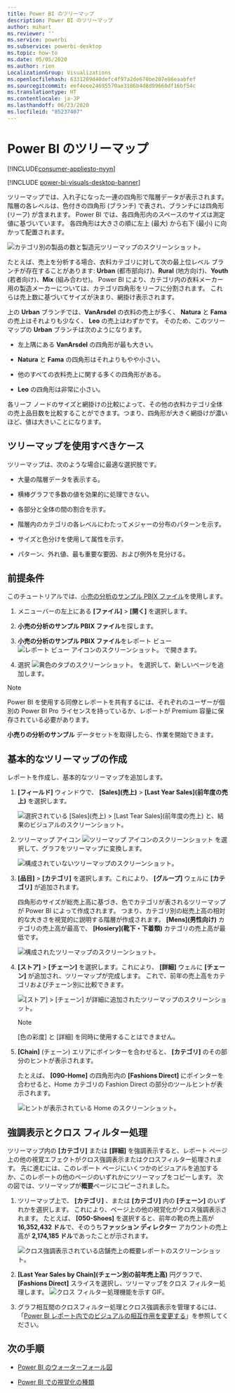 ```yaml
---
title: Power BI のツリーマップ
description: Power BI のツリーマップ
author: mihart
ms.reviewer: ''
ms.service: powerbi
ms.subservice: powerbi-desktop
ms.topic: how-to
ms.date: 05/05/2020
ms.author: rien
LocalizationGroup: Visualizations
ms.openlocfilehash: 6331209d40defc4f97a2de670be207e86eaabfef
ms.sourcegitcommit: eef4eee24695570ae3186b4d8d99660df16bf54c
ms.translationtype: HT
ms.contentlocale: ja-JP
ms.lasthandoff: 06/23/2020
ms.locfileid: "85237407"
---
```

# <a name="treemaps-in-power-bi"></a>Power BI のツリーマップ

[!INCLUDE[consumer-appliesto-nyyn](../includes/consumer-appliesto-nyyn.md)]

[!INCLUDE [power-bi-visuals-desktop-banner](../includes/power-bi-visuals-desktop-banner.md)]

ツリーマップでは、入れ子になった一連の四角形で階層データが表示されます。 階層の各レベルは、色付きの四角形 (ブランチ) で表され、ブランチには四角形 (リーフ) が含まれます。 Power BI では、各四角形内のスペースのサイズは測定値に基づいています。 各四角形は大きさの順に左上 (最大) から右下 (最小) に向かって配置されます。

![カテゴリ別の製品の数と製造元ツリーマップのスクリーンショット。](media/power-bi-visualization-treemaps/pbi-nancy-viz-treemap.png)

たとえば、売上を分析する場合、衣料カテゴリに対して次の最上位レベル ブランチが存在することがあります: **Urban** (都市部向け)、**Rural** (地方向け)、**Youth** (若者向け)、**Mix** (組み合わせ)。 Power BI により、カテゴリ内の衣料メーカー用の製造メーカーについては、カテゴリ四角形をリーフに分割されます。 これらは売上数に基づいてサイズが決まり、網掛け表示されます。

上の **Urban** ブランチでは、**VanArsdel** の衣料の売上が多く、 **Natura** と **Fama** の売上はそれよりも少なく、 **Leo** の売上はわずかです。 そのため、このツリーマップの **Urban** ブランチは次のようになります。

* 左上隅にある **VanArsdel** の四角形が最も大きい。

* **Natura** と **Fama** の四角形はそれよりもやや小さい。

* 他のすべての衣料売上に関する多くの四角形がある。

* **Leo** の四角形は非常に小さい。

各リーフ ノードのサイズと網掛けの比較によって、その他の衣料カテゴリ全体の売上品目数を比較することができます。つまり、四角形が大きく網掛けが濃いほど、値は大きいことになります。


## <a name="when-to-use-a-treemap"></a>ツリーマップを使用すべきケース

ツリーマップは、次のような場合に最適な選択肢です。

* 大量の階層データを表示する。

* 横棒グラフで多数の値を効果的に処理できない。

* 各部分と全体の間の割合を示す。

* 階層内のカテゴリの各レベルにわたってメジャーの分布のパターンを示す。

* サイズと色分けを使用して属性を示す。

* パターン、外れ値、最も重要な要因、および例外を見分ける。

## <a name="prerequisite"></a>前提条件

このチュートリアルでは、[小売の分析のサンプル PBIX ファイル](https://download.microsoft.com/download/9/6/D/96DDC2FF-2568-491D-AAFA-AFDD6F763AE3/Retail%20Analysis%20Sample%20PBIX.pbix)を使用します。

1. メニューバーの左上にある **[ファイル]**  >  **[開く]** を選択します。
   
2. **小売の分析のサンプル PBIX ファイル**を探します。

1. **小売の分析のサンプル PBIX ファイル**をレポート ビュー ![レポート ビュー アイコンのスクリーンショット。](media/power-bi-visualization-kpi/power-bi-report-view.png) で開きます。

1. 選択 ![黄色のタブのスクリーンショット。](media/power-bi-visualization-kpi/power-bi-yellow-tab.png) を選択して、新しいページを追加します。

> [!NOTE]
> Power BI を使用する同僚とレポートを共有するには、それぞれのユーザーが個別の Power BI Pro ライセンスを持っているか、レポートが Premium 容量に保存されている必要があります。    



**小売りの分析のサンプル** データセットを取得したら、作業を開始できます。

## <a name="create-a-basic-treemap"></a>基本的なツリーマップの作成

レポートを作成し、基本的なツリーマップを追加します。


1. **[フィールド]** ウィンドウで、 **[Sales]\(売上\)**  >  **[Last Year Sales]\(前年度の売上\)** を選択します。

   ![選択されている [Sales]\(売上\) > [Last Tear Sales]\(前年度の売上\) と、結果のビジュアルのスクリーンショット。](media/power-bi-visualization-treemaps/treemapfirstvalue-new.png)

1. ツリーマップ アイコン ![ツリーマップ アイコンのスクリーンショット](media/power-bi-visualization-treemaps/power-bi-treemap-icon.png) を選択して、グラフをツリーマップに変換します。

   ![構成されていないツリーマップのスクリーンショット。](media/power-bi-visualization-treemaps/treemapconvertto-new.png)

1. **[品目]**  >  **[カテゴリ]** を選択します。これにより、 **[グループ]** ウェルに **[カテゴリ]** が追加されます。

    四角形のサイズが総売上高に基づき、色でカテゴリが表されるツリーマップが Power BI によって作成されます。 つまり、カテゴリ別の総売上高の相対的な大きさを視覚的に説明する階層が作成されます。 **[Mens]\(男性向け\)** カテゴリの売上高が最高で、 **[Hosiery]\(靴下・下着類\)** カテゴリの売上高が最低です。

    ![構成されたツリーマップのスクリーンショット。](media/power-bi-visualization-treemaps/power-bi-complete.png)

1. **[ストア]**  >  **[チェーン]** を選択します。これにより、 **[詳細]** ウェルに **[チェーン]** が追加され、ツリーマップが完成します。 これで、前年の売上高をカテゴリおよびチェーン別に比較できます。

   ![[ストア] > [チェーン] が詳細に追加されたツリーマップのスクリーンショット。](media/power-bi-visualization-treemaps/power-bi-details.png)

   > [!NOTE]
   > [色の彩度] と [詳細] を同時に使用することはできません。

1. **[Chain]** (チェーン) エリアにポインターを合わせると、 **[カテゴリ]** のその部分のヒントが表示されます。

    たとえば、 **[090-Home]** の四角形内の **[Fashions Direct]** にポインターを合わせると、Home カテゴリの Fashion Direct の部分のツールヒントが表示されます。

   ![ヒントが表示されている Home のスクリーンショット。](media/power-bi-visualization-treemaps/treemaphoverdetail-new.png)


## <a name="highlighting-and-cross-filtering"></a>強調表示とクロス フィルター処理

ツリーマップ内の **[カテゴリ]** または **[詳細]** を強調表示すると、レポート ページ上の他の視覚エフェクトがクロス強調表示またはクロスフィルター処理されます。 先に進むには、このレポート ページにいくつかのビジュアルを追加するか、このレポートの他のページのいずれかにツリーマップをコピーします。 次の図では、ツリーマップが**概要**ページにコピーされました。 

1. ツリーマップ上で、 **[カテゴリ]** 、または **[カテゴリ]** 内の **[チェーン]** のいずれかを選択します。 これにより、ページ上の他の視覚化がクロス強調表示されます。 たとえば、 **[050-Shoes]** を選択すると、前年の靴の売上高が **16,352,432 ドル**で、そのうち**ファッション ディレクター** アカウントの売上高が **2,174,185 ドル**であったことが示されます。

   ![クロス強調表示されている店舗売上の概要レポートのスクリーンショット。](media/power-bi-visualization-treemaps/treemaphiliting.png)

1. **[Last Year Sales by Chain]\(チェーン別の前年売上高\)** 円グラフで、 **[Fashions Direct]** スライスを選択し、ツリーマップをクロス フィルター処理します。
   ![クロス フィルター処理機能を示す GIF。](media/power-bi-visualization-treemaps/treemapnoowl.gif)

1. グラフ相互間のクロスフィルター処理とクロス強調表示を管理するには、「[Power BI レポート内でのビジュアルの相互作用を変更する](../create-reports/service-reports-visual-interactions.md)」を参照してください。

## <a name="next-steps"></a>次の手順

* [Power BI のウォーターフォール図](power-bi-visualization-waterfall-charts.md)

* [Power BI での視覚化の種類](power-bi-visualization-types-for-reports-and-q-and-a.md)


